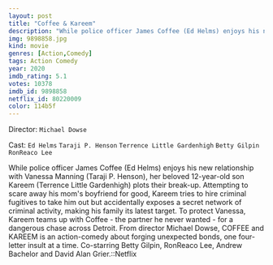 ```yaml
---
layout: post
title: "Coffee & Kareem"
description: "While police officer James Coffee (Ed Helms) enjoys his new relationship with Vanessa Manning (Taraji P. Henson), her beloved 12-year-old son Kareem (Terrence Little Gardenhigh) plots their break-up. Attempting to scare away his mom's boyfriend for good, Kareem tries to hire criminal fugitives to take him out but accidentally exposes a secret network of criminal activity, making his family its latest target. To protect Vanessa, Kareem teams up with Coffee - the partner he never wanted - for a dangerous chase across Detroit. From director Michael Dowse, CO.."
img: 9898858.jpg
kind: movie
genres: [Action,Comedy]
tags: Action Comedy 
year: 2020
imdb_rating: 5.1
votes: 10378
imdb_id: 9898858
netflix_id: 80220009
color: 114b5f
---
```

Director: `Michael Dowse`  

Cast: `Ed Helms` `Taraji P. Henson` `Terrence Little Gardenhigh` `Betty Gilpin` `RonReaco Lee` 

While police officer James Coffee (Ed Helms) enjoys his new relationship with Vanessa Manning (Taraji P. Henson), her beloved 12-year-old son Kareem (Terrence Little Gardenhigh) plots their break-up. Attempting to scare away his mom's boyfriend for good, Kareem tries to hire criminal fugitives to take him out but accidentally exposes a secret network of criminal activity, making his family its latest target. To protect Vanessa, Kareem teams up with Coffee - the partner he never wanted - for a dangerous chase across Detroit. From director Michael Dowse, COFFEE and KAREEM is an action-comedy about forging unexpected bonds, one four-letter insult at a time. Co-starring Betty Gilpin, RonReaco Lee, Andrew Bachelor and David Alan Grier.::Netflix